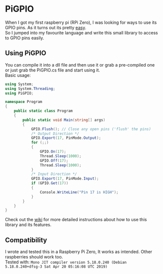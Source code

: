 # PiGPIO

When I got my first raspberry pi (RPi Zero), I was looking for ways to use its GPIO pins. As it turns out its pretty [easy](http://codefoster.com/pi-basicgpio/).  
So I jumped into my favourite language and write this small library to access to GPIO pins easily.

## Using PiGPIO

You can compile it into a dll file and then use it or grab a pre-compiled one or just grab the PiGPIO.cs file and start using it.  
Basic usage:  
```cs
using System;
using System.Threading;
using PiGPIO;

namespace Program
{
    public static class Program
    {
        public static void Main(string[] args)
        {
            GPIO.Flush(); // Close any open pins ('flush' the pins)
            /* Output Direction */
            GPIO.Export(17, PinMode.Output);
            for (;;)
            {
                GPIO.On(17);
                Thread.Sleep(1000);
                GPIO.Off(17);
                Thread.Sleep(1000);
            }
            /* Input Direction */
            GPIO.Export(17, PinMode.Input);
            if (GPIO.Get(17))
            {
                Console.WriteLine("Pin 17 is HIGH");
            }
        }
    }
}
```
Check out the [wiki](https://github.com/jangofett4/PiGPIO/wiki) for more detailed instructions about how to use this library and its features.

## Compatibility
I wrote and tested this in a Raspberry Pi Zero, It works as intended. Other raspberries should work too.  
Tested with:
`Mono JIT compiler version 5.18.0.240 (Debian 5.18.0.240+dfsg-3 Sat Apr 20 05:16:08 UTC 2019)`

